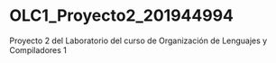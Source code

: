 # OLC1_Proyecto2_201944994
Proyecto 2 del Laboratorio del curso de Organización de Lenguajes y Compiladores 1
